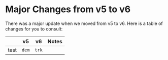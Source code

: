 # Major Changes from v5 to v6

There was a major update when we moved from v5 to v6. Here is a table of changes for you to consult:

|  | v5 | v6 | Notes |
|---|--|--|---|
|test | ```dem``` | ```trk``` | |
